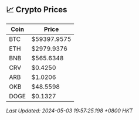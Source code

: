 ## 📈 Crypto Prices

| Coin | Price |
| ---- | ----- |
| BTC | $59397.9575 |
| ETH | $2979.9376 |
| BNB | $565.6348 |
| CRV | $0.4250 |
| ARB | $1.0206 |
| OKB | $48.5598 |
| DOGE | $0.1327 |

_Last Updated: 2024-05-03 19:57:25.198 +0800 HKT_